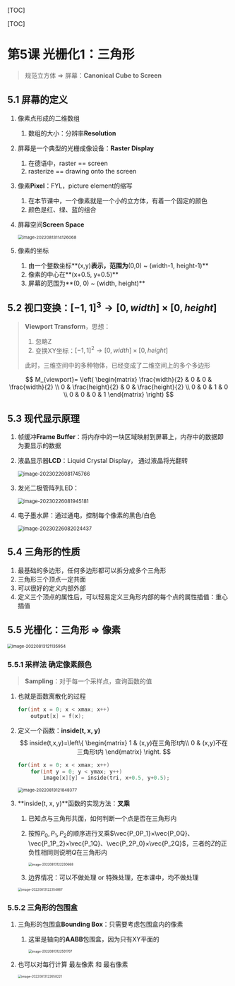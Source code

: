 [TOC]

[TOC]

# 第5课	光栅化1：三角形

> 规范立方体 => 屏幕：**Canonical Cube to Screen**

## 5.1	屏幕的定义

1. 像素点形成的二维数组

   1. 数组的大小：分辨率**Resolution**

2. 屏幕是一个典型的光栅成像设备：**Raster Display**

   1.   在德语中，raster == screen
   2.   rasterize == drawing onto the screen

3. 像素**Pixel**：FYL，picture element的缩写

   1.   在本节课中，一个像素就是一个小的立方体，有着一个固定的颜色
   2.   颜色是红、绿、蓝的组合

4. 屏幕空间**Screen Space**

   <img src="AssetMarkdown/image-20220813114126068.png" alt="image-20220813114126068" style="zoom:67%;" />

5. 像素的坐标

   1.   由一个整数坐标**(x,y)**表示，范围为**(0,0) ~ (width-1, height-1)**
   2.   像素的中心在**(x+0.5, y+0.5)**
   3.   屏幕的范围为**(0, 0) ~ (width, height)**

## 5.2	视口变换：$[-1,1]^3 \rightarrow [0,width]×[0,height]$

> **Viewport Transform**，思想：
>
> 1. 忽略Z
> 2. 变换XY坐标：$[-1,1]^2 \rightarrow [0,width]×[0,height]$
>
> 此时，三维空间中的多种物体，已经变成了二维空间上的多个多边形

$$
M_{viewport}=
\left(
\begin{matrix}
\frac{width}{2}	& 0					& 0	& \frac{width}{2} \\
0				& \frac{height}{2}	& 0	& \frac{height}{2} \\
0				& 0					& 1	& 0 \\
0				& 0					& 0	& 1
\end{matrix}
\right)
$$

## 5.3	现代显示原理

1. 帧缓冲**Frame Buffer**：将内存中的一块区域映射到屏幕上，内存中的数据即为要显示的数据

2. 液晶显示器**LCD**：Liquid Crystal Display， 通过液晶将光翻转

   <img src="AssetMarkdown/image-20230226081745766.png" alt="image-20230226081745766" style="zoom:80%;" />

3. 发光二极管阵列LED：

   <img src="AssetMarkdown/image-20230226081945181.png" alt="image-20230226081945181" style="zoom:80%;" />

4. 电子墨水屏：通过通电，控制每个像素的黑色/白色

   <img src="AssetMarkdown/image-20230226082024437.png" alt="image-20230226082024437" style="zoom:80%;" />

## 5.4	三角形的性质

1.   最基础的多边形，任何多边形都可以拆分成多个三角形
2.   三角形三个顶点一定共面
3.   可以很好的定义内部外部
5.   定义三个顶点的属性后，可以轻易定义三角形内部的每个点的属性插值：重心插值

## 5.5	光栅化：三角形 => 像素

<img src="AssetMarkdown/image-20220813121135954.png" alt="image-20220813121135954" style="zoom: 67%;" />

### 5.5.1	采样法 确定像素颜色

> **Sampling**：对于每一个采样点，查询函数的值

1. 也就是函数离散化的过程

   ```c++
   for(int x = 0; x < xmax; x++)
       output[x] = f(x);
   ```

2. 定义一个函数：**inside(t, x, y)**
   $$
   inside(t,x,y)=\left\{
   \begin{matrix}
   1 & (x,y)在三角形t内\\
   0 & (x,y)不在三角形t内
   \end{matrix}
   \right.
   $$

   ```c++
   for(int x = 0; x < xmax; x++)
       for(int y = 0; y < ymax; y++)
           image[x][y] = inside(tri, x+0.5, y+0.5);
   ```

   <img src="AssetMarkdown/image-20220813121848377.png" alt="image-20220813121848377" style="zoom: 67%;" />

3. **inside(t, x, y)**函数的实现方法：**叉乘**

   1. 已知点与三角形共面，如何判断一个点是否在三角形内

   2. 按照$P_0,P_1,P_2$的顺序进行叉乘$\vec{P_0P_1}×\vec{P_0Q}、\vec{P_1P_2}×\vec{P_1Q}、\vec{P_2P_0}×\vec{P_2Q}$，三者的$Z$的正负性相同则说明$Q$在三角形内

      <img src="AssetMarkdown/image-20220813122230668.png" alt="image-20220813122230668" style="zoom: 50%;" />

   3. 边界情况：可以不做处理 or 特殊处理，在本课中，均不做处理

   <img src="AssetMarkdown/image-20220813122354867.png" alt="image-20220813122354867" style="zoom: 50%;" />

### 5.5.2	三角形的包围盒

1. 三角形的包围盒**Bounding Box**：只需要考虑包围盒内的像素

   1. 这里是轴向的**AABB**包围盒，因为只有XY平面的

      <img src="AssetMarkdown/image-20220813122501707.png" alt="image-20220813122501707" style="zoom:50%;" />

2. 也可以对每行计算 最左像素 和 最右像素

   <img src="AssetMarkdown/image-20220813122658221.png" alt="image-20220813122658221" style="zoom:50%;" />

